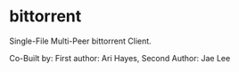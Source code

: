 # bittorrent
Single-File Multi-Peer bittorrent Client. 

Co-Built by: First author: Ari Hayes, Second Author: Jae Lee

